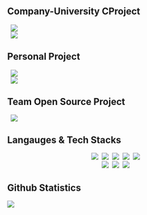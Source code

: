 ## Company-University CProject
<a href="https://github.com/sunwoongskku/lesik">
    <img src="https://img.shields.io/badge/AI 기반 디지털 레시피 자동 생성화 (AI Based Automatic Digital Recipe)-<COLOR>"
        style="height : auto; margin-left : 8px; margin-right : 8px;"/>
</a>
<br>
<a href="https://github.com/2022MediAISH">
    <img src="https://img.shields.io/badge/임상시험 설계 모식도 자동생성 및 시각화 (Automatic Clinical Trial Diagram and Visualization)-<COLOR>"
        style="height : auto; margin-left : 8px; margin-right : 8px;"/>
</a>
<br>

## Personal Project
<a href="https://github.com/WhoAmI125/PingPong">
    <img src="https://img.shields.io/badge/Pygame: ping pong-<COLOR>"
        style="height : auto; margin-left : 8px; margin-right : 8px;"/>
</a>
<br>

<a href="https://github.com/WhoAmI125/MiniGames">
    <img src="https://img.shields.io/badge/자바 미니게임 천국 (Java Mini Game Collection)-<COLOR>"
        style="height : auto; margin-left : 8px; margin-right : 8px;"/>
</a>

## Team Open Source Project
<a href="https://github.com/WhoAmI125/RoomEscape">
    <img src="https://img.shields.io/badge/교육용 방탈출 웹 (Educational Web Room Escape)-<COLOR>"
        style="height : auto; margin-left : 8px; margin-right : 8px;"/>
</a>

## Langauges & Tech Stacks
<p align="center">
  <img src="https://img.shields.io/badge/Python-3766AB?style=flat-square&logo=Python&logoColor=white"/></a>&nbsp 
  <img src="https://img.shields.io/badge/C-A8B9CC?style=flat-square&logo=C&logoColor=white"/></a>&nbsp 
  <img src="https://img.shields.io/badge/C++-00599C?style=flat-square&logo=C%2B%2B&logoColor=white"/></a>&nbsp 
  <img src="https://img.shields.io/badge/Javascript-ffb13b?style=flat-square&logo=javascript&logoColor=white"/></a>&nbsp
  <img src="https://img.shields.io/badge/Java-007396?style=flat-square&logo=Java&logoColor=white"/></a>&nbsp 
  <br>
  <img src="https://img.shields.io/badge/Flask-000000?style=flat-square&logo=Flask&logoColor=white"/></a>&nbsp
  <img src="https://img.shields.io/badge/Node.js-39933?style=flat-square&logo=Node.js&logoColor=white"/></a>&nbsp
  <img src="https://img.shields.io/badge/aws-333664?style=flat-square&logo=amazon-aws&logoColor=white"/></a>&nbsp
</p>

## Github Statistics
<div>
    <img src="https://github-readme-stats.vercel.app/api/top-langs/?username=WhoAmI125&layout=compact&langs_count=8&card_width=445"></img>
</div>
